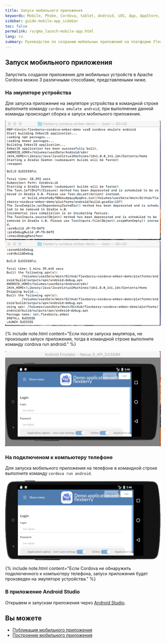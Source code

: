 ```yaml
---
title: Запуск мобильного приложения 
keywords: Mobile, Phobe, Cordova, tablet, Android, iOS, App, AppStore, play market
sidebar: guide-mobile-app_sidebar
toc: false
permalink: ru/gma_launch-mobile-app.html
lang: ru
summary: Руководство по созданию мобильных приложений на платформе Flexberry.
---
```


## Запуск мобильного приложения

Запустить созданое приложение для мобильных устройств в Apache Cordova можно 3 различными способами, представлеными ниже.

### На эмуляторе устройства

Для запуска приложение на эмуляторе устройства в командной строке выполните команду `cordova emulate android`, при выполнение данной команды происходит сборка и запуск мобильного приложения.

![](/images/pages/guides/mobile-app/cordova-emulate-android.png)
![](/images/pages/guides/mobile-app/cordova-emulate-android1.png)

{% include note.html content="Если после запуска эмулятора, не произошел запуск приложения, тогда в командной строке выполните команду cordova run android." %}

![](/images/pages/guides/mobile-app/cordova-run-mobile-app.png)

### На подключеном к компьютеру телефоне

Для запуска мобильного приложения на телефоне в командной строке выполните команду `cordova run android`.

![](/images/pages/guides/mobile-app/cordova-run-mobile-app2.png)

{% include note.html content="Если Cordova не обнаружить подключенного к компьютеру телефона, запуск приложения будет произведен на эмуляторе устройства." %}

### В приложение Android Studio 

Открывем и запускам приложения через [Android Studio](https://cordova.apache.org/docs/en/latest/guide/platforms/android/index.html#opening-a-project-in-android-studio).


## Вы можете

* [Публикация мобильного приложения](gma_publish-mobile-app.html)
* [Построение мобильного приложения](gma_build-mobile-app.html)
